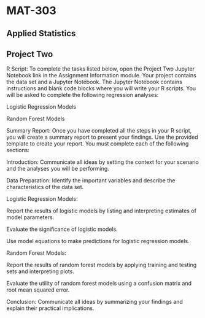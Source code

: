 # MAT-303
## Applied Statistics
## Project Two

R Script: To complete the tasks listed below, open the Project Two Jupyter Notebook link in the Assignment Information module. Your project contains the data set and a Jupyter Notebook. The Jupyter Notebook contains instructions and blank code blocks where you will write your R scripts. You will be asked to complete the following regression analyses:

Logistic Regression Models

Random Forest Models

Summary Report: Once you have completed all the steps in your R script, you will create a summary report to present your findings. Use the provided template to create your report. You must complete each of the following sections:

Introduction: Communicate all ideas by setting the context for your scenario and the analyses you will be performing.

Data Preparation: Identify the important variables and describe the characteristics of the data set.

Logistic Regression Models:

Report the results of logistic models by listing and interpreting estimates of model parameters.

Evaluate the significance of logistic models.

Use model equations to make predictions for logistic regression models.

Random Forest Models:

Report the results of random forest models by applying training and testing sets and interpreting plots.

Evaluate the utility of random forest models using a confusion matrix and root mean squared error.

Conclusion: Communicate all ideas by summarizing your findings and explain their practical implications.
